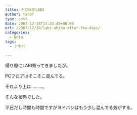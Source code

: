 ```yaml
---
title: その後のLABI
author: tarof
type: post
date: 2007-12-18T14:23:40+00:00
url: /2007/12/18/labi-akiba-after-few-days/
categories:
  - Note
tags:
  - アキバ

---
```

帰り際にLABI寄ってきましたが。
  
PCフロアはそこそこ混んでる。
  
それより上は………。
  
そんな状態でした。
  
平日だし時間も時間ですがヨドバシはもう少し混んでる気がする。